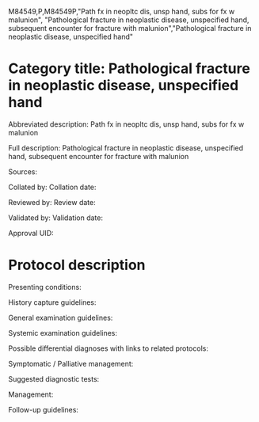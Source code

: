 M84549,P,M84549P,"Path fx in neopltc dis, unsp hand, subs for fx w malunion", "Pathological fracture in neoplastic disease, unspecified hand, subsequent encounter for fracture with malunion","Pathological fracture in neoplastic disease, unspecified hand"
# Category title: Pathological fracture in neoplastic disease, unspecified hand

Abbreviated description: Path fx in neopltc dis, unsp hand, subs for fx w malunion

Full description: Pathological fracture in neoplastic disease, unspecified hand, subsequent encounter for fracture with malunion

Sources:

Collated by:
Collation date:

Reviewed by:
Review date:

Validated by:
Validation date:

Approval UID:

# Protocol description

Presenting conditions:

History capture guidelines:

General examination guidelines:

Systemic examination guidelines:

Possible differential diagnoses with links to related protocols:

Symptomatic / Palliative management:

Suggested diagnostic tests:

Management:

Follow-up guidelines:
